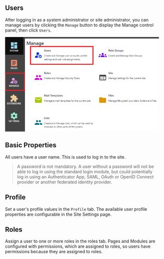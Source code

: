 ## Users
After logging in as a system administrator or site administrator, you can manage users by clicking the `Manage` button to display the Manage 
control panel, then click `Users`.

![Users](Users.png)

## Basic Properties 
All users have a user name.  This is used to log in to the site.  

> A password is not mandatory.  A user without a password will not be able to log in using the standard login module, but could potentially 
log in using an Authenticator App, SAML, OAuth or OpenID Connect provider or another federated identity provider.

## Profile
Set a user's profile values in the `Profile` tab.  The available user profile properties are configurable in the Site Settings page.

## Roles
Assign a user to one or more roles in the roles tab.  Pages and Modules are configured with permissions, which are assigned to roles, so users have 
permissions because they are assigned to roles.
